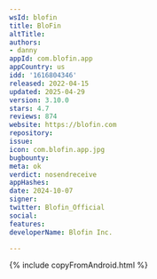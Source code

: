 ```yaml
---
wsId: blofin
title: BloFin
altTitle: 
authors:
- danny
appId: com.blofin.app
appCountry: us
idd: '1616804346'
released: 2022-04-15
updated: 2025-04-29
version: 3.10.0
stars: 4.7
reviews: 874
website: https://blofin.com
repository: 
issue: 
icon: com.blofin.app.jpg
bugbounty: 
meta: ok
verdict: nosendreceive
appHashes: 
date: 2024-10-07
signer: 
twitter: Blofin_Official
social: 
features: 
developerName: Blofin Inc.

---
```


{% include copyFromAndroid.html %}
